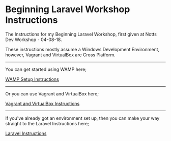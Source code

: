 # Beginning Laravel Workshop Instructions

The Instructions for my Beginning Laravel Workshop, first given at Notts Dev Workshop - 04-08-18.

These instructions mostly assume a Windows Development Environment, however, Vagrant and VirtualBox are Cross Platform.

---

You can get started using WAMP here;

[WAMP Setup Instructions](SetupInstructions/WAMP/wamp-intro.md)

---

Or you can use Vagrant and VirtualBox here;

[Vagrant and VirtualBox Instructions](SetupInstructions/Vagrant/vagrant-intro.md)

---

If you've already got an environment set up, then you can make your way straight to the Laravel Instructions here;

[Laravel Instructions](SetupInstructions/Laravel/laravel-intro.md)